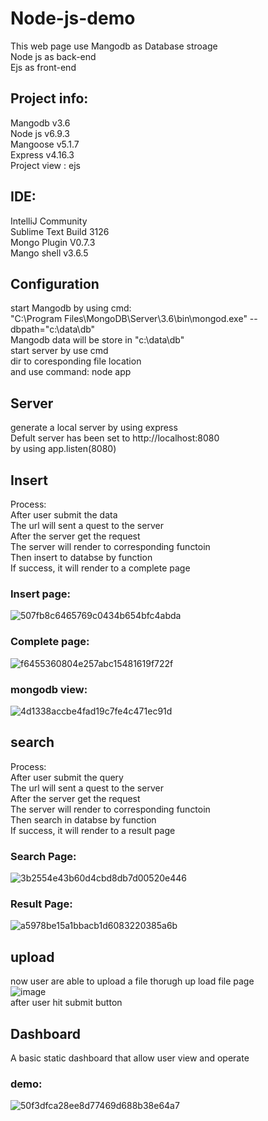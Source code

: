 # Node-js-demo
This web page use Mangodb as Database stroage<br>
Node js as back-end<br>
Ejs as front-end 
## Project info:
Mangodb v3.6<br>
Node js v6.9.3<br>
Mangoose v5.1.7<br>
Express v4.16.3<br>
Project view : ejs<br>

## IDE:
IntelliJ Community<br>
Sublime Text Build 3126<br>
Mongo Plugin V0.7.3<br>
Mango shell v3.6.5<br>
## Configuration
start Mangodb by using cmd:<br>
"C:\Program Files\MongoDB\Server\3.6\bin\mongod.exe" --dbpath="c:\data\db"<br>
Mangodb data will be store in "c:\data\db"<br>
start server by use cmd <br>
dir to coresponding file location<br>
and use command: node app
## Server
generate a local server by using express<br>
Defult server has been set to http://localhost:8080<br>
by using app.listen(8080)
## Insert
Process:<br>
After user submit the data<br>
The url will sent a quest to the server<br>
After the server get the request<br>
The server will render to corresponding functoin<br>
Then insert to databse by function <br>
If success, it will render to a complete page<br>
### Insert page:<br>
![507fb8c6465769c0434b654bfc4abda](https://user-images.githubusercontent.com/15969187/42065357-8028e4e6-7b08-11e8-8621-62b190c39b5a.png)<br>
### Complete page:<br>
![f6455360804e257abc15481619f722f](https://user-images.githubusercontent.com/15969187/42065358-8267fa80-7b08-11e8-8088-4df6840082f7.png)<br>
### mongodb view:<br>
![4d1338accbe4fad19c7fe4c471ec91d](https://user-images.githubusercontent.com/15969187/42065359-8430fb8c-7b08-11e8-8852-be12a1fe9ec1.png)<br>


## search
Process:<br>
After user submit the query<br>
The url will sent a quest to the server<br>
After the server get the request<br>
The server will render to corresponding functoin<br>
Then search in databse by function <br>
If success, it will render to a result page<br>
### Search Page:<br>
![3b2554e43b60d4cbd8db7d00520e446](https://user-images.githubusercontent.com/15969187/42065413-c72638ee-7b08-11e8-90ad-0c5d8ef0d63d.png)<br>
### Result Page:<br>
![a5978be15a1bbacb1d6083220385a6b](https://user-images.githubusercontent.com/15969187/42065415-c8111102-7b08-11e8-8263-d6ca8baf95f0.png)<br>
## upload
now user are able to upload a file thorugh up load file page<br>
![image](https://user-images.githubusercontent.com/15969187/42103403-f51525ba-7b96-11e8-803e-14b238c54399.png)<br>
after user hit submit button<br>



## Dashboard
A basic static dashboard that allow user view and operate <br>
### demo:
![50f3dfca28ee8d77469d688b38e64a7](https://user-images.githubusercontent.com/15969187/42065495-2a967f4c-7b09-11e8-9928-f6ec51b02136.png)
